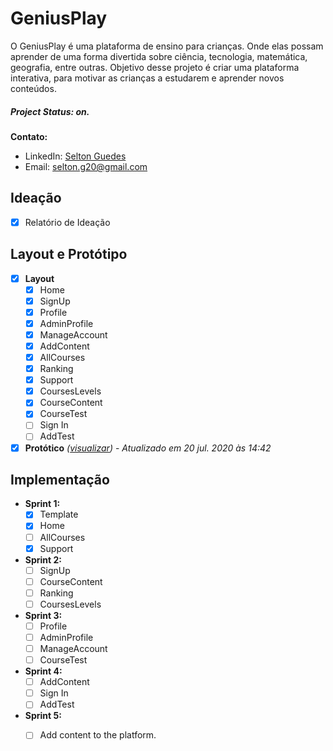 # GeniusPlay

O GeniusPlay é uma plataforma de ensino para crianças. Onde elas possam aprender de uma forma divertida sobre ciência, tecnologia, 
matemática, geografia, entre outras. 
Objetivo desse projeto é criar uma plataforma interativa, para motivar as crianças a estudarem e aprender novos conteúdos.

##### *Project Status: on.*

**Contato:**
  * LinkedIn: [Selton Guedes][LinkedIn]
  * Email: selton.g20@gmail.com

## Ideação
- [x] Relatório de Ideação
  
## Layout e Protótipo
  - [x] **Layout**
    - [x] Home
    - [x] SignUp
    - [x] Profile
    - [x] AdminProfile
    - [x] ManageAccount
    - [x] AddContent
    - [x] AllCourses
    - [x] Ranking
    - [x] Support
    - [x] CoursesLevels
    - [x] CourseContent
    - [x] CourseTest
    - [ ] Sign In
    - [ ] AddTest
    
  - [x] **Protótico** *([visualizar][AdobeXD-ProtLink])* - *Atualizado em 20 jul. 2020 às 14:42*
  
## Implementação
  - **Sprint 1:**
    - [x] Template
    - [x] Home
    - [ ] AllCourses
    - [x] Support
    
  - **Sprint 2:**
    - [ ] SignUp
    - [ ] CourseContent
    - [ ] Ranking
    - [ ] CoursesLevels
    
  - **Sprint 3:**
    - [ ] Profile
    - [ ] AdminProfile
    - [ ] ManageAccount
    - [ ] CourseTest
    
  - **Sprint 4:**
    - [ ] AddContent
    - [ ] Sign In
    - [ ] AddTest
    
  - **Sprint 5:**
    - [ ] Add content to the platform.
      

[LinkedIn]: https://www.linkedin.com/in/selton-guedes-57b628171/
[AdobeXD-ProtLink]: https://xd.adobe.com/view/ab1b1a97-4f96-47a9-b9d7-cf6cf7b25dad-fe48/
